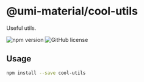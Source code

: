 # @umi-material/cool-utils

Useful utils.

![npm version](https://img.shields.io/npm/v/cool-utils.svg?style=flat)  ![GitHub license](https://img.shields.io/badge/license-MIT-blue.svg)

## Usage

```sh
npm install --save cool-utils
```
